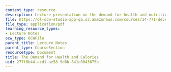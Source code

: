 ```yaml
---
content_type: resource
description: Lecture presentation on the demand for health and nutrition.
file: https://ol-ocw-studio-app-qa.s3.amazonaws.com/courses/14-771-development-economics-microeconomic-issues-and-policy-models-fall-2008/277f8b44acd1ae589d6b841c8043675b_lec3.pdf
file_type: application/pdf
learning_resource_types:
- Lecture Notes
ocw_type: OCWFile
parent_title: Lecture Notes
parent_type: CourseSection
resourcetype: Document
title: The Demand for Health and Calories
uid: 277f8b44-acd1-ae58-9d6b-841c8043675b
---
```

